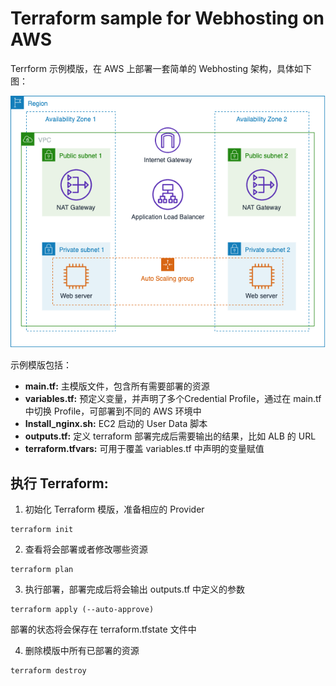 # Terraform sample for Webhosting on AWS

 Terrform 示例模版，在 AWS 上部署一套简单的 Webhosting 架构，具体如下图：

![Architecture](/Architecture/Terraform-webhosting.png)


示例模版包括：
 - **main.tf:**  主模版文件，包含所有需要部署的资源
 - **variables.tf:**  预定义变量，并声明了多个Credential Profile，通过在 main.tf 中切换 Profile，可部署到不同的 AWS 环境中
 - **Install_nginx.sh:**  EC2 启动的 User Data 脚本
 - **outputs.tf:**  定义 terraform 部署完成后需要输出的结果，比如 ALB 的 URL
 - **terraform.tfvars:** 可用于覆盖 variables.tf 中声明的变量赋值
  
       
## 执行 Terraform:
 
1. 初始化 Terraform 模版，准备相应的 Provider
```
terraform init
```

2. 查看将会部署或者修改哪些资源 
```
terraform plan
```

3. 执行部署，部署完成后将会输出 outputs.tf 中定义的参数
```
terraform apply (--auto-approve)
```
部署的状态将会保存在 terraform.tfstate 文件中


4. 删除模版中所有已部署的资源
```
terraform destroy
```